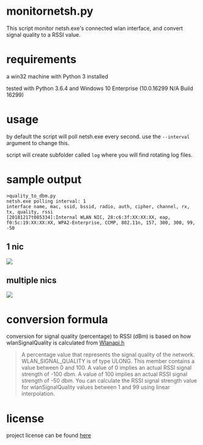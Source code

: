 # monitornetsh.py

This script monitor netsh.exe's connected wlan interface, and convert signal quality to a RSSI value. 

# requirements

a win32 machine with Python 3 installed

tested with Python 3.6.4 and Windows 10 Enterprise (10.0.16299 N/A Build 16299)

# usage

by default the script will poll netsh.exe every second. use the `--interval` argument to change this. 

script will create subfolder called `log` where you will find rotating log files.

# sample output

```
>quality_to_dbm.py
netsh.exe polling interval: 1
interface name, mac, ssid, bssid, radio, auth, cipher, channel, rx, tx, quality, rssi
[20181217t085334]:Internal WLAN NIC, 28:c6:3f:XX:XX:XX, eap, f0:5c:19:XX:XX:XX, WPA2-Enterprise, CCMP, 802.11n, 157, 300, 300, 99, -50
```

## 1 nic

![](https://github.com/joshschmelzle/netsh.exe_signal-quality_to_rssi/blob/master/quality-to-rssi-multiple-nic.png)

## multiple nics

![](https://github.com/joshschmelzle/netsh.exe_signal-quality_to_rssi/blob/master/quality-to-rssi-1-nic.png)

# conversion formula

conversion for signal quality (percentage) to RSSI (dBm) is based on how wlanSignalQuality is calculated from [Wlanapi.h](https://docs.microsoft.com/en-us/windows/desktop/api/wlanapi/ns-wlanapi-_wlan_association_attributes)

> A percentage value that represents the signal quality of the network. WLAN_SIGNAL_QUALITY is of type ULONG. This member contains a value between 0 and 100. A value of 0 implies an actual RSSI signal strength of -100 dbm. A value of 100 implies an actual RSSI signal strength of -50 dbm. You can calculate the RSSI signal strength value for wlanSignalQuality values between 1 and 99 using linear interpolation.

# license

project license can be found [here](https://github.com/joshschmelzle/netsh_quality_to_dbm/blob/master/LICENSE)
